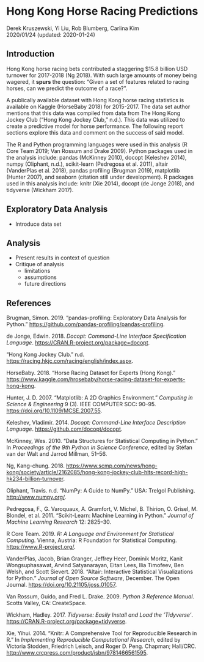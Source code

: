 Hong Kong Horse Racing Predictions
================
Derek Kruszewski, Yi Liu, Rob Blumberg, Carlina Kim </br>
2020/01/24 (updated: 2020-01-24)

## Introduction

Hong Kong horse racing bets contributed a staggering $15.8 billion USD
turnover for 2017-2018 (Ng 2018). With such large amounts of money being
wagered, it **spurs** the question: “Given a set of features related to
racing horses, can we predict the outcome of a race?”.

A publically available dataset with Hong Kong horse racing statistics is
available on Kaggle (HorseBaby 2018) for 2015-2017. The data set author
mentions that this data was compiled from data from The Hong Kong Jockey
Club (“Hong Kong Jockey Club,” n.d.). This data was utilized to create a
predictive model for horse performance. The following report sections
explore this data and comment on the success of said model.

The R and Python programming languages were used in this analysis (R
Core Team 2019; Van Rossum and Drake 2009). Python packages used in the
analysis include: pandas (McKinney 2010), docopt (Keleshev 2014), numpy
(Oliphant, n.d.), scikit-learn (Pedregosa et al. 2011), altair
(VanderPlas et al. 2018), pandas profiling (Brugman 2019), matplotlib
(Hunter 2007), and seaborn (citation still under development). R
packages used in this analysis include: knitr (Xie 2014), docopt (de
Jonge 2018), and tidyverse (Wickham 2017).

## Exploratory Data Analysis

  - Introduce data set

## Analysis

  - Present results in context of question
  - Critique of analysis
      - limitations
      - assumptions
      - future directions

## References

<div id="refs" class="references">

<div id="ref-pandasprofiling2019">

Brugman, Simon. 2019. “pandas-profiling: Exploratory Data Analysis for
Python.” <https://github.com/pandas-profiling/pandas-profiling>.

</div>

<div id="ref-docopt">

de Jonge, Edwin. 2018. *Docopt: Command-Line Interface Specification
Language*. <https://CRAN.R-project.org/package=docopt>.

</div>

<div id="ref-HKJC">

“Hong Kong Jockey Club.” n.d.
<https://racing.hkjc.com/racing/english/index.aspx>.

</div>

<div id="ref-Dataset">

HorseBaby. 2018. “Horse Racing Dataset for Experts (Hong Kong).”
<https://www.kaggle.com/hrosebaby/horse-racing-dataset-for-experts-hong-kong>.

</div>

<div id="ref-Hunter:2007">

Hunter, J. D. 2007. “Matplotlib: A 2D Graphics Environment.” *Computing
in Science & Engineering* 9 (3). IEEE COMPUTER SOC: 90–95.
<https://doi.org/10.1109/MCSE.2007.55>.

</div>

<div id="ref-docoptpython">

Keleshev, Vladimir. 2014. *Docopt: Command-Line Interface Description
Language*. <https://github.com/docopt/docopt>.

</div>

<div id="ref-mckinney-proc-scipy-2010">

McKinney, Wes. 2010. “Data Structures for Statistical Computing in
Python.” In *Proceedings of the 9th Python in Science Conference*,
edited by Stéfan van der Walt and Jarrod Millman, 51–56.

</div>

<div id="ref-ng">

Ng, Kang-chung. 2018.
<https://www.scmp.com/news/hong-kong/society/article/2162085/hong-kong-jockey-club-hits-record-high-hk234-billion-turnover>.

</div>

<div id="ref-numpy">

Oliphant, Travis. n.d. “NumPy: A Guide to NumPy.” USA: Trelgol
Publishing. <http://www.numpy.org/>.

</div>

<div id="ref-scikit-learn">

Pedregosa, F., G. Varoquaux, A. Gramfort, V. Michel, B. Thirion, O.
Grisel, M. Blondel, et al. 2011. “Scikit-Learn: Machine Learning in
Python.” *Journal of Machine Learning Research* 12: 2825–30.

</div>

<div id="ref-R">

R Core Team. 2019. *R: A Language and Environment for Statistical
Computing*. Vienna, Austria: R Foundation for Statistical Computing.
<https://www.R-project.org/>.

</div>

<div id="ref-Altair2018">

VanderPlas, Jacob, Brian Granger, Jeffrey Heer, Dominik Moritz, Kanit
Wongsuphasawat, Arvind Satyanarayan, Eitan Lees, Ilia Timofeev, Ben
Welsh, and Scott Sievert. 2018. “Altair: Interactive Statistical
Visualizations for Python.” *Journal of Open Source Software*, December.
The Open Journal. <https://doi.org/10.21105/joss.01057>.

</div>

<div id="ref-Python">

Van Rossum, Guido, and Fred L. Drake. 2009. *Python 3 Reference Manual*.
Scotts Valley, CA: CreateSpace.

</div>

<div id="ref-tidyverse">

Wickham, Hadley. 2017. *Tidyverse: Easily Install and Load the
’Tidyverse’*. <https://CRAN.R-project.org/package=tidyverse>.

</div>

<div id="ref-knitr">

Xie, Yihui. 2014. “Knitr: A Comprehensive Tool for Reproducible Research
in R.” In *Implementing Reproducible Computational Research*, edited by
Victoria Stodden, Friedrich Leisch, and Roger D. Peng. Chapman;
Hall/CRC. <http://www.crcpress.com/product/isbn/9781466561595>.

</div>

</div>
